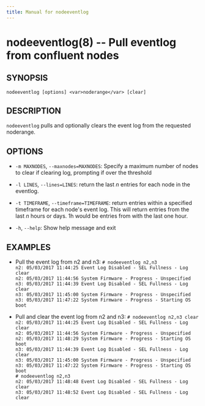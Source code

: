 ```yaml
---
title: Manual for nodeeventlog
---
```


nodeeventlog(8) -- Pull eventlog from confluent nodes
============================================================

## SYNOPSIS

`nodeeventlog [options] <var>noderange</var> [clear]`  

## DESCRIPTION

`nodeeventlog` pulls and optionally clears the event log from the requested
noderange.

## OPTIONS

* `-m MAXNODES`, `--maxnodes=MAXNODES`:
  Specify a maximum number of nodes to clear if clearing log, prompting if 
  over the threshold 

* `-l LINES`, `--lines=LINES`:
    return the last <var>n</var> entries for each node in the eventlog. 

* `-t TIMEFRAME`, `--timeframe=TIMEFRAME`:
   return entries within a specified timeframe for each node's event log. 
   This will return entries from the last <var>n</var> hours or days. 1h would be 
   entries from with the last one hour. 
                           
  
* `-h`, `--help`:
  Show help message and exit  

## EXAMPLES
* Pull the event log from n2 and n3:
  `# nodeeventlog n2,n3`  
  `n2: 05/03/2017 11:44:25 Event Log Disabled - SEL Fullness - Log clear`  
  `n2: 05/03/2017 11:44:56 System Firmware - Progress - Unspecified`  
  `n3: 05/03/2017 11:44:39 Event Log Disabled - SEL Fullness - Log clear`  
  `n3: 05/03/2017 11:45:00 System Firmware - Progress - Unspecified`  
  `n3: 05/03/2017 11:47:22 System Firmware - Progress - Starting OS boot`  

* Pull and clear the event log from n2 and n3:
`# nodeeventlog n2,n3 clear`  
`n2: 05/03/2017 11:44:25 Event Log Disabled - SEL Fullness - Log clear`  
`n2: 05/03/2017 11:44:56 System Firmware - Progress - Unspecified`  
`n2: 05/03/2017 11:48:29 System Firmware - Progress - Starting OS boot`  
`n3: 05/03/2017 11:44:39 Event Log Disabled - SEL Fullness - Log clear`  
`n3: 05/03/2017 11:45:00 System Firmware - Progress - Unspecified`  
`n3: 05/03/2017 11:47:22 System Firmware - Progress - Starting OS boot`  
`# nodeeventlog n2,n3`  
`n2: 05/03/2017 11:48:48 Event Log Disabled - SEL Fullness - Log clear`  
`n3: 05/03/2017 11:48:52 Event Log Disabled - SEL Fullness - Log clear`  


[SYNOPSIS]: #SYNOPSIS "SYNOPSIS"
[DESCRIPTION]: #DESCRIPTION "DESCRIPTION"
[OPTIONS]: #OPTIONS "OPTIONS"
[EXAMPLES]: #EXAMPLES "EXAMPLES"


[collate(1)]: collate.html
[collective(1)]: collective.html
[confetty(8)]: confetty.html
[confluent2hosts(8)]: confluent2hosts.html
[confluentdbutil(8)]: confluentdbutil.html
[confluent(8)]: confluent.html
[l2traceroute(8)]: l2traceroute.html
[nodeapply(8)]: nodeapply.html
[nodeattribexpressions(5)]: nodeattribexpressions.html
[nodeattrib(8)]: nodeattrib.html
[nodebmcpassword(8)]: nodebmcpassword.html
[nodebmcreset(8)]: nodebmcreset.html
[nodeboot(8)]: nodeboot.html
[nodeconfig(8)]: nodeconfig.html
[nodeconsole(8)]: nodeconsole.html
[nodedefine(8)]: nodedefine.html
[nodedeploy(8)]: nodedeploy.html
[nodediscover(8)]: nodediscover.html
[nodeeventlog(8)]: nodeeventlog.html
[nodefirmware(8)]: nodefirmware.html
[nodegroupattrib(8)]: nodegroupattrib.html
[nodegroupdefine(8)]: nodegroupdefine.html
[nodegrouplist(8)]: nodegrouplist.html
[nodegroupremove(8)]: nodegroupremove.html
[nodehealth(8)]: nodehealth.html
[nodeidentify(8)]: nodeidentify.html
[nodeinventory(8)]: nodeinventory.html
[nodelicense(8)]: nodelicense.html
[nodelist(8)]: nodelist.html
[nodemedia(8)]: nodemedia.html
[nodeping(8)]: nodeping.html
[nodepower(8)]: nodepower.html
[noderange(5)]: noderange.html
[noderemove(8)]: noderemove.html
[nodereseat(8)]: nodereseat.html
[nodersync(8)]: nodersync.html
[noderun(8)]: noderun.html
[nodesensors(8)]: nodesensors.html
[nodesetboot(8)]: nodesetboot.html
[nodeshell(8)]: nodeshell.html
[nodestorage(8)]: nodestorage.html
[nodesupport(8)]: nodesupport.html
[osdeploy(8)]: osdeploy.html
[stats(8)]: stats.html
